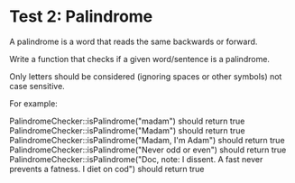 # Test 2: Palindrome
A palindrome is a word that reads the same backwards or forward.

Write a function that checks if a given word/sentence is a palindrome.

Only letters should be considered (ignoring spaces or other symbols) not case sensitive.

For example:

PalindromeChecker::isPalindrome("madam") should return true
PalindromeChecker::isPalindrome("Madam") should return true
PalindromeChecker::isPalindrome("Madam, I'm Adam") should return true
PalindromeChecker::isPalindrome("Never odd or even") should return true
PalindromeChecker::isPalindrome("Doc, note: I dissent. A fast never prevents a fatness. I diet on cod") should return true


